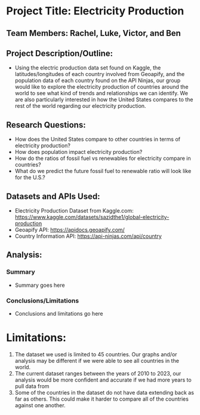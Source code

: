 # Project Title: Electricity Production

## Team Members: Rachel, Luke, Victor, and Ben

## Project Description/Outline:
- Using the electric production data set found on Kaggle, the latitudes/longitudes of each country involved from Geoapify, and the population data of each country found on the API Ninjas, our group would like to explore the electricity production of countries around the world to see what kind of trends and relationships we can identify. We are also particularly interested in how the United States compares to the rest of the world regarding our electricity production. 
## Research Questions:
- How does the United States compare to other countries in terms of electricity production?
- How does population impact electricity production?
- How do the ratios of fossil fuel vs renewables for electricity compare in countries?
- What do we predict the future fossil fuel to renewable ratio will look like for the U.S.?
## Datasets and APIs Used:
- Electricity Production Dataset from Kaggle.com: https://www.kaggle.com/datasets/sazidthe1/global-electricity-production
- Geoapify API: https://apidocs.geoapify.com/
- Country Information API: https://api-ninjas.com/api/country

## Analysis:
### Summary
- Summary goes here
### Conclusions/Limitations
- Conclusions and limitations go here

# Limitations:
1. The dataset we used is limited to 45 countries. Our graphs and/or analysis may be different if we were able to see all countries in the world.
2. The current dataset ranges between the years of 2010 to 2023, our analysis would be more confident and accurate if we had more years to pull data from
3. Some of the countries in the dataset do not have data extending back as far as others. This could make it harder to compare all of the countries against one another. 